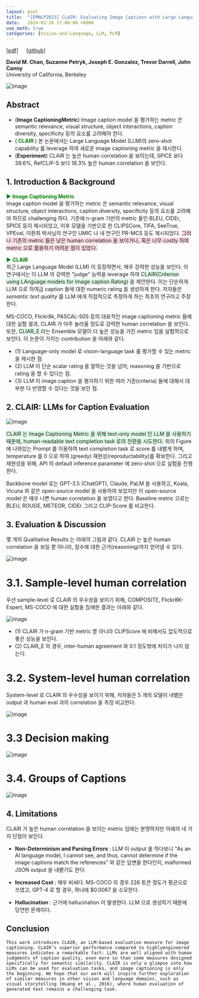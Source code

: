 ```yaml
---
layout: post
title:  "[EMNLP2023] CLAIR: Evaluating Image Captions with Large Language Models"
date:   2024-02-26 17:00:00 +0900
use_math: true
categories: [Vision-and-Language, LLM, PLM]
---
```


[[pdf]](https://aclanthology.org/2023.emnlp-main.841v2.pdf) &emsp;
[[github]](https://davidmchan.github.io/clair/)

**David M. Chan, Suzanne Petryk, Joseph E. Gonzalez, Trevor Darrell, John Canny**
<br> University of California, Berkeley &emsp;

![image](https://github.com/yong1-kim/yong1-kim.github.io/assets/42200027/ae8bbd04-baed-4689-b435-9e142546d4e0)

## Abstract
- (**Image CaptioningMetric**) Image caption model 을 평가하는 metric 은 semantic relevance, visual structure, object interactions, caption diversity, specificity 등의 요소를 고려해야 한다.
- (<span style='color:green;font-weight:bold'> CLAIR </span>) 본 논문에서는 Large Language Model (LLM)의 zero-shot capability 를 leverage 하여 새로운 image captioning metric 을 제시한다.
- (**Experiment**) CLAIR 는 높은 human correlation 을 보이는데, SPICE 보다 39.6%, RefCLIP-S 보다 18.3% 높은 human correlation 을 보인다.

## 1. Introduction & Background
<span style='color:green;font-weight:bold'> ▶ Image Captioning Metric </span>
<br>
Image caption model 을 평가하는 metric 은 semantic relevance, visual structure, object interactions, caption diversity, specificity 등의 요소를 고려해야 하므로 challenging 하다.
기존에 n-gram 기반의 metric 들인 BLEU, CIDEr, SPICE 등이 제시되었고, 이후 모델을 기반으로 한 CLIPSCore, TIFA, SeeTrue, VPEval, 이환희 박사님의 연구인 UMIC 나 내 연구인 PR-MCS 등도 제시되었다.
<span style='background-color: #ffdce0'> 그러나 기존의 metric 들은 낮은 human correlation 을 보이거나, 혹은 너무 costly 하여 metric 으로 활용하기 어려운 점이 있었다. </span>

<span style='color:green;font-weight:bold'>  ▶ CLAIR </span>
<br>
최근 Large Language Model (LLM) 이 등장하면서, 매우 강력한 성능을 보인다.
이 연구에서는 이 LLM 의 강력한 "judge" 능력을 leverage 하여 <span style='background-color: #dcffe4'> CLAIR(Criterion using LAnguage models for Image caption Rating) </span> 을 제안한다.
이는 단순하게 LLM 으로 하여금 caption 들에 대한 numeric rating 을 생성하게 한다.
저자들은 _semantic text quality_ 를 LLM 에게 직접적으로 측정하게 하는 최초의 연구라고 주장한다.

MS-COCO, Flickr8k, PASCAL-50S 등의 대표적인 image captioning metric 들에 대한 실험 결과, CLAIR 가 아주 놀라울 정도로 강력한 human correlation 을 보인다.
또한, <span style='background-color: #dcffe4'> CLIAR_E </span> 라는 Ensemble 모델이 더 높은 성능을 가진 metric 임을 실험적으로 보인다.
이 논문이 가지는 contribution 을 아래와 같다.

- (1) Language-only model 로 vision-language task 를 평가할 수 있는 metric 을 제시한 점.
- (2) LLM 이 단순 scalar rating 을 잘하는 것을 넘어, reasoning 을 기반으로 rating 을 할 수 있다는 점.
- (3) LLM 이 image caption 을 평가하기 위한 여러 기준(criteria) 들에 대해서 대부분 다 반영할 수 있다는 것을 보인 점.

## 2. CLAIR: LLMs for Caption Evaluation

![image](https://github.com/yong1-kim/yong1-kim.github.io/assets/42200027/958f0f08-1692-4342-82d0-94764abfe8eb)

<span style='background-color: #dcffe4'> CLAIR 는 Image Captioning Metric 을 위해 text-only model 인 LLM 을 사용하기 때문에, human-readable text completion task 로의 전환을 시도한다.
 </span>
 위의 Figure 에 나와있는 Prompt 를 이용하여 text completion task 로 score 를 내뱉게 하며, temperature 를 0 으로 하여 (greedy) 재현성(reproductability)를 확보한다.
 그리고 재현성을 위해, API 의 default inference parameter 에 zero-shot 으로 실험을 진행한다.

 Backbone model 로는 GPT-3.5 (ChatGPT), Claude, PaLM 을 사용하고, Koala, Vicuna 와 같은 open-source model 을 사용하여 보았지만 이 open-source model 은 매우 나쁜 human correlation 을 보였다고 한다.
 Baseline metric 으로는 BLEU, ROUGE, METEOR, CIDEr 그리고 CLIP-Score 를 비교한다.

## 3.  Evaluation & Discussion

몇 개의 Qualitative Results 는 아래의 그림과 같다.
CLAIR 는 높은 human correlation 을 보일 뿐 아니라, 점수에 대한 근거(reasoning)까지 얻어낼 수 있다.

![image](https://github.com/yong1-kim/yong1-kim.github.io/assets/42200027/3d3a5d36-450b-481e-9a0d-533eea437366)

# 3.1. Sample-level human correlation

우선 sample-level 로 CLAIR 의 우수성을 보이기 위해, COMPOSITE, Flickr8K-Expert, MS-COCO 에 대한 실험을 짆애한 결과는 아래와 같다. 

![image](https://github.com/yong1-kim/yong1-kim.github.io/assets/42200027/0799c752-c4c3-43d5-8cc3-ff1bad876378)

- (1) CLAIR 가 n-gram 기반 metric 뿐 아니라 CLIPScore 에 비해서도 압도적으로 좋은 성능을 보인다.
- (2) CLAIR_E 의 경우, inter-human agreement 와 0.1 정도밖에 차이가 나지 않는다.

# 3.2. System-level human correlation

System-level 로 CLAIR 의 우수성을 보이기 위해, 저자들은 5 개의 모델이 내뱉은 output 과 human eval 과의 correlation 을 측정 비교한다.

![image](https://github.com/yong1-kim/yong1-kim.github.io/assets/42200027/fc5ccd12-51d1-48b5-a9de-c087d3f3a5f8)

# 3.3 Decision making

![image](https://github.com/yong1-kim/yong1-kim.github.io/assets/42200027/540340a5-3389-4614-a4c3-587e92f10162)

# 3.4. Groups of Captions

![image](https://github.com/yong1-kim/yong1-kim.github.io/assets/42200027/a4e9db1f-8aed-4104-977b-fdc97739075e)


## 4. Limitations

CLAIR 가 높은 human correlation 을 보이는 metric 임에는 분명하지만 아래의 네 가지 단점이 보인다.

- **Non-Determinism and Parsing Errors** : LLM 이 output 을 하다보니 “As an AI language model, I cannot see, and thus, cannot determine if the image captions match the references” 와 같은 답변을 한다던지, malformed JSON output 을 내뱉기도 한다.

- **Increased Cost** : 매우 비싸다. MS-COCO 의 경우 226 토큰 정도가 평균으로 쓰였고, GPT-4 로 할 경우, 하나에 $0.0067 을 소모한다.

- **Hallucination** : 근거에 hallucination 이 발생한다. LLM 으로 생성하기 때문에 당연한 문제이다.

## Conclusion
```
This work introduces CLAIR, an LLM-based evaluation measure for image captioning. CLAIR’s superior performance compared to highlyengineered measures indicates a remarkable fact: LLMs are well aligned with human judgments of caption quality, even more so than some measures designed specifically for semantic similarity. CLAIR is only a glimpse into how LLMs can be used for evaluation tasks, and image captioning is only the beginning. We hope that our work will inspire further exploration of similar measures in other vision and language domains, such as visual storytelling (Huang et al., 2016), where human evaluation of generated text remains a challenging task.
```

